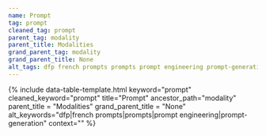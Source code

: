```yaml
---
name: Prompt
tag: prompt
cleaned_tag: prompt
parent_tag: modality
parent_title: Modalities
grand_parent_tag: modality
grand_parent_title: None
alt_tags: dfp french prompts prompts prompt engineering prompt-generation
---
```


{% include data-table-template.html 
  keyword="prompt" 
  cleaned_keyword="prompt" 
  title="Prompt"
  ancestor_path="modality" 
  parent_title = "Modalities"
  grand_parent_title = "None"
  alt_keywords="dfp|french prompts|prompts|prompt engineering|prompt-generation"
  context=""
%}

